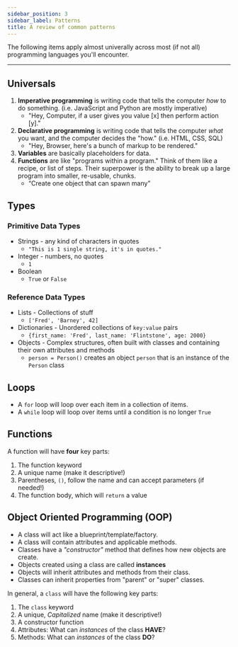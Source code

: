 ```yaml
---
sidebar_position: 3
sidebar_label: Patterns
title: A review of common patterns
---
```


The following items apply almost univerally across most (if not all) programming languages you'll encounter.

---

## Universals

1. **Imperative programming** is writing code that tells the computer _how_ to do something. (i.e. JavaScript and Python are mostly imperative)
    - "Hey, Computer, if a user gives you value [x] then perform action [y]."
2. **Declarative programming** is writing code that tells the computer _what_ you want, and the computer decides the "how." (i.e. HTML, CSS, SQL)
    - "Hey, Browser, here's a bunch of markup to be rendered."
3. **Variables** are basically placeholders for data.
4. **Functions** are like "programs within a program." Think of them like a recipe, or list of steps. Their superpower is the ability to break up a large program into smaller, re-usable, chunks.
    - “Create one object that can spawn many”

## Types

### Primitive Data Types

- Strings - any kind of characters in quotes
  - `"This is 1 single string, it's in quotes."`
- Integer - numbers, no quotes
  - `1`
- Boolean
  - `True` or `False`

### Reference Data Types

- Lists - Collections of stuff
  - `['Fred', 'Barney', 42]`
- Dictionaries - Unordered collections of `key:value` pairs
  - `{first_name: 'Fred', last_name: 'Flintstone', age: 2000}`
- Objects - Complex structures, often built with classes and containing their own attributes and methods
  - `person = Person()` creates an object `person` that is an instance of the `Person` class

## Loops

- A `for` loop will loop over each item in a collection of items.
- A `while` loop will loop over items until a condition is no longer `True`

## Functions

A function will have **four** key parts:

1. The function keyword
2. A unique name (make it descriptive!)
3. Parentheses, `()`, follow the name and can accept parameters (if needed!)
4. The function body, which will `return` a value

## Object Oriented Programming (OOP)

- A class will act like a blueprint/template/factory.
- A class will contain attributes and applicable methods.
- Classes have a _"constructor"_ method that defines how new objects are create.
- Objects created using a class are called **instances**
- Objects will inherit attributes and methods from their class.
- Classes can inherit properties from "parent" or "super" classes.

In general, a `class` will have the following key parts:

1. The `class` keyword
2. A unique, _Capitalized_ name (make it descriptive!)
3. A constructor function
4. Attributes: What can _instances_ of the class **HAVE**?
5. Methods: What can _instances_ of the class **DO**?
